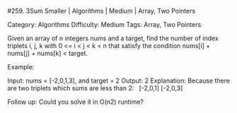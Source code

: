 #259. 3Sum Smaller | Algorithms | Medium | Array, Two Pointers

Category: Algorithms
Difficulty: Medium
Tags: Array, Two Pointers

Given an array of n integers nums and a target, find the number of index triplets i, j, k with 0 <= i < j < k < n that satisfy the condition nums[i] + nums[j] + nums[k] < target.

Example:


Input: nums = [-2,0,1,3], and target = 2
Output: 2 
Explanation: Because there are two triplets which sums are less than 2:
             [-2,0,1]
             [-2,0,3]


Follow up: Could you solve it in O(n2) runtime?

